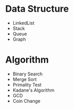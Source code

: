 # Data Structure
 - LinkedList
 - Stack
 - Queue
 - Graph

# Algorithm
 - Binary Search
 - Merge Sort
 - Primality Test
 - Kadane's Algorithm
 - GCD
 - Coin Change